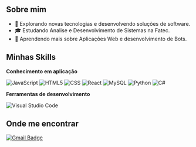 ## Sobre mim

- 🤔 Explorando novas tecnologias e desenvolvendo soluções de software.
- 🎓 Estudando Analise e Desenvolvimento de Sistemas na Fatec.
- 🌱 Aprendendo mais sobre Aplicações Web e desenvolvimento de Bots.

## Minhas Skills

**Conhecimento em aplicação**

![JavaScript](https://img.shields.io/badge/-JavaScript-333333?style=flat&logo=javascript)
![HTML5](https://img.shields.io/badge/-HTML5-333333?style=flat&logo=HTML5)
![CSS](https://img.shields.io/badge/-CSS-333333?style=flat&logo=CSS3&logoColor=1572B6)
![React](https://img.shields.io/badge/-React-333333?style=flat&logo=react)
![MySQL](https://img.shields.io/badge/-MySQL-333333?style=flat&logo=mysql)
![Python](https://img.shields.io/badge/Python-3776AB?style=for-the-badge&logo=python&logoColor=white)
![C#](https://img.shields.io/badge/C%23-239120?style=for-the-badge&logo=c-sharp&logoColor=white)

**Ferramentas de desenvolvimento**

![Visual Studio Code](https://img.shields.io/badge/-Visual%20Studio%20Code-333333?style=flat&logo=visual-studio-code&logoColor=007ACC)

## Onde me encontrar

[![Gmail Badge](https://img.shields.io/badge/-andreskaique1@gmail.com-006bed?style=flat-square&logo=Gmail&logoColor=white&link=mailto:andreskaique1@gmail.com)](mailto:andreskaique1@gmail.com)
